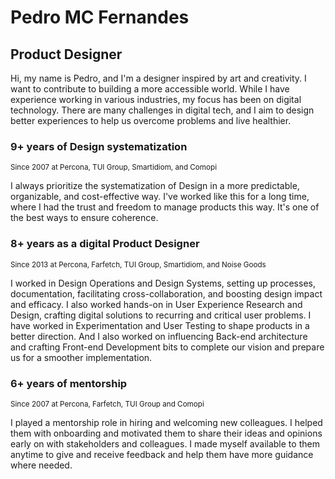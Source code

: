 # Pedro MC Fernandes

## Product Designer

Hi, my name is Pedro, and I'm a designer inspired by art and creativity. I want to contribute to building a more accessible world. While I have experience working in various industries, my focus has been on digital technology. There are many challenges in digital tech, and I aim to design better experiences to help us overcome problems and live healthier.

### 9+ years of Design systematization

<small>
    Since 2007 at Percona, TUI Group, Smartidiom, and Comopi
</small>

I always prioritize the systematization of Design in a more predictable, organizable, and cost-effective way. I've worked like this for a long time, where I had the trust and freedom to manage products this way. It's one of the best ways to ensure coherence.

### 8+ years as a digital Product Designer

<small>
    Since 2013 at Percona, Farfetch, TUI Group, Smartidiom, and Noise Goods
</small>

I worked in Design Operations and Design Systems, setting up processes, documentation, facilitating cross-collaboration, and boosting design impact and efficacy. I also worked hands-on in User Experience Research and Design, crafting digital solutions to recurring and critical user problems. I have worked in Experimentation and User Testing to shape products in a better direction. And I also worked on influencing Back-end architecture and crafting Front-end Development bits to complete our vision and prepare us for a smoother implementation.

### 6+ years of mentorship

<small>
    Since 2007 at Percona, Farfetch, TUI Group and Comopi
</small>

I played a mentorship role in hiring and welcoming new colleagues. I helped them with onboarding and motivated them to share their ideas and opinions early on with stakeholders and colleagues. I made myself available to them anytime to give and receive feedback and help them have more guidance where needed.